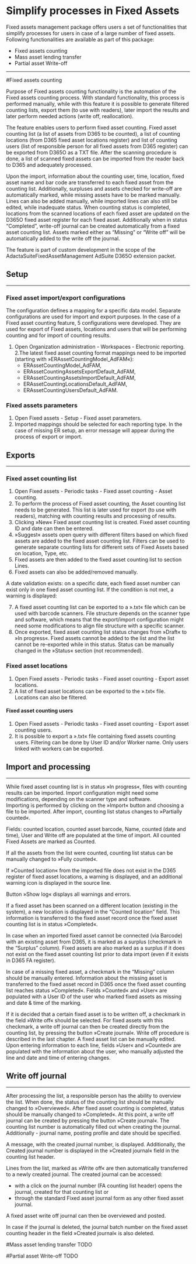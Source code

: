 # Simplify processes in Fixed Assets

Fixed assets management package offers users a set of functionalities that simplify processes for users in case of a large number of fixed assets. Following functionalities are available as part of this package: 
- Fixed assets counting
- Mass asset lending transfer
- Partial asset Write-off

-----

#Fixed assets counting

Purpose of Fixed assets counting functionality is the automation of the Fixed assets counting process. With standard functionality, this process is performed manually, while with this feature it is possible to generate filtered counting lists, export them (to use with readers), later import the results and later perform needed actions (write off, reallocation).

The feature enables users to perform fixed asset counting. Fixed asset counting list (a list of assets from D365 to be counted), a list of counting locations (from D365 fixed asset locations register) and list of counting users (list of responsible person for all fixed assets from D365 register) can be exported from D365O as a TXT file. After the scanning procedure is done, a list of scanned fixed assets can be imported from the reader back to D365 and adequately processed.

Upon the import, information about the counting user, time, location, fixed asset name and bar code are transferred to each fixed asset from the counting list. Additionally, surpluses and assets checked for write-off are automatically marked, while missing assets have to be marked manually. Lines can also be added manually, while imported lines can also still be edited, while inadequate status. When counting status is completed, locations from the scanned locations of each fixed asset are updated on the D365O fixed asset register for each fixed asset. Additionally when in status “Completed”, write-off journal can be created automatically from a fixed asset counting list. Assets marked either as “Missing” or “Write off” will be automatically added to the write off the journal.


The feature is part of custom development in the scope of the AdactaSuiteFixedAssetManagement AdSuite D365O extension packet.

## **Setup**
---

### Fixed asset import/export configurations

The configuration defines a mapping for a specific data model. Separate configurations are used for import and export purposes. In the case of a Fixed asset counting feature, 5 configurations were developed. They are used for export of Fixed assets, locations and users that will be performing counting and for import of counting results.  

1. Open Organization administration - Workspaces - Electronic reporting.
2.The latest fixed asset counting format mappings need to be imported (starting with »ERAssetCountingModel_AdFAM«):
   - ERAssetCountingModel_AdFAM,
   - ERAssetCountingAssetsExportDefault_AdFAM,
   - ERAssetCountingAssetsImportDefault_AdFAM,
   - ERAssetCountingLocationsDefault_AdFAM,
   - ERAssetCountingUsersDefault_AdFAM.

### Fixed assets parameters

1. Open Fixed assets - Setup - Fixed asset parameters.
2. Imported mappings should be selected for each reporting type. In the case of missing ER setup, an error message will appear during the process of export or import. 

## **Exports**
---

### Fixed asset counting list

1. Open Fixed assets - Periodic tasks - Fixed asset counting - Asset counting.
2. To perform the process of Fixed asset counting, the Asset counting list needs to be generated. This list is later used for export (to use with readers), matching with counting results and processing of results. 
3. Clicking »New« Fixed asset counting list is created. Fixed asset counting ID and date can then be entered.
4. »Suggest« assets open query with different filters based on which fixed assets are added to the fixed asset counting list. Filters can be used to generate separate counting lists for different sets of Fixed Assets based on location, Type, etc.
5. Fixed assets are then added to the fixed asset counting list to section Lines.
6. Fixed assets can also be added/removed manually.<br>

A date validation exists: on a specific date, each fixed asset number can exist only in one fixed asset counting list. If the condition is not met, a warning is displayed:
 
7. A fixed asset counting list can be exported to a ».txt« file which can be used with barcode scanners. File structure depends on the scanner type and software, which means that the export/import configuration might need some modifications to align file structure with a specific scanner. 
8. Once exported, fixed asset counting list status changes from »Draft« to »In progress«. Fixed assets cannot be added to the list and the list cannot be re-exported while in this status. Status can be manually changed in the »Status« section (not recommended).
 
### Fixed asset locations

1. Open Fixed assets - Periodic tasks - Fixed asset counting - Export asset locations.
2. A list of fixed asset locations can be exported to the ».txt« file. Locations can also be filtered.
 
#### Fixed asset counting users

1. Open Fixed assets - Periodic tasks - Fixed asset counting - Export asset counting users.
2. It is possible to export a ».txt« file containing fixed assets counting users. Filtering can be done by User ID and/or Worker name. Only users linked with workers can be exported.

## **Import and processing**
---

While fixed asset counting list is in status »In progress«, files with counting results can be imported. Import configuration might need some modifications, depending on the scanner type and software. <br>
Importing is performed by clicking on the »Import« button and choosing a file to be imported. After import, counting list status changes to »Partially counted«. 

Fields: counted location, counted asset barcode, Name, counted (date and time), User and Write off are populated at the time of import. All counted Fixed Assets are marked as Counted.
 
If all the assets from the list were counted, counting list status can be manually changed to »Fully counted«.
 
If »Counted location« from the imported file does not exist in the D365 register of fixed asset locations, a warning is displayed, and an additional warning icon is displayed in the source line.
 
Button »Show log« displays all warnings and errors.
 
If a fixed asset has been scanned on a different location (existing in the system), a new location is displayed in the “Counted location” field. This information is transferred to the fixed asset record once the fixed asset counting list is in status »Completed«.
 
In case when an imported fixed asset cannot be connected (via Barcode) with an existing asset from D365, it is marked as a surplus (checkmark in the “Surplus” column). Fixed assets are also marked as a surplus if it does not exist on the fixed asset counting list prior to data import (even if it exists in D365 FA register).
 
In case of a missing fixed asset, a checkmark in the “Missing” column should be manually entered. Information about the missing asset is transferred to the fixed asset record in D365 once the fixed asset counting list reaches status »Completed«. Fields »Counted« and »User« are populated with a User ID of the user who marked fixed assets as missing and date & time of the marking.

If it is decided that a certain fixed asset is to be written off, a checkmark in the field »Write off« should be selected. For fixed assets with this checkmark, a write off journal can then be created directly from the counting list, by pressing the button »Create journal«. Write off procedure is described in the last chapter.
A fixed asset list can be manually edited. Upon entering information to each line, fields »User« and »Counted« are populated with the information about the user, who manually adjusted the line and date and time of entering changes.
 
## **Write off journal**
---

After processing the list, a responsible person has the ability to overview the list. When done, the status of the counting list should be manually changed to »Overviewed«. After fixed asset counting is completed, status should be manually changed to »Completed«. At this point, a write off journal can be created by pressing the button »Create journal«. The counting list number is automatically filled out when creating the journal. Additionally - journal name, posting profile and date should be specified. 

A message, with the created journal number, is displayed. Additionally, the Created journal number is displayed in the »Created journal« field in the counting list header.

 Lines from the list, marked as »Write off« are then automatically transferred to a newly created journal. The created journal can be accessed:
   - with a click on the journal number (FA counting list header) opens the journal, created for that counting list or
   -  through the standard Fixed asset journal form as any other fixed asset journal.

A fixed asset write off journal can then be overviewed and posted.

 
In case if the journal is deleted, the journal batch number on the fixed asset counting header in the field »Created journal« is also deleted.



#Mass asset lending transfer
TODO



#Partial asset Write-off
TODO